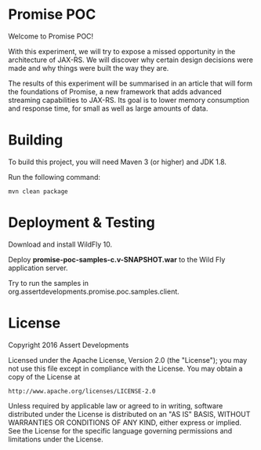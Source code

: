 # Promise POC

Welcome to Promise POC!

With this experiment, we will try to expose a missed opportunity in the architecture of JAX-RS. We will discover why certain design decisions were made and why things were built the way they are.

The results of this experiment will be summarised in an article that will form the foundations of Promise, a new framework that adds advanced streaming capabilities to JAX-RS. Its goal is to lower memory consumption and response time, for small as well as large amounts of data.


# Building

To build this project, you will need Maven 3 (or higher) and JDK 1.8.

Run the following command:

```
mvn clean package
```

# Deployment & Testing

Download and install WildFly 10.

Deploy **promise-poc-samples-c.v-SNAPSHOT.war** to the Wild Fly application server.

Try to run the samples in org.assertdevelopments.promise.poc.samples.client.


# License

Copyright 2016 Assert Developments

Licensed under the Apache License, Version 2.0 (the "License");
you may not use this file except in compliance with the License.
You may obtain a copy of the License at

    http://www.apache.org/licenses/LICENSE-2.0

Unless required by applicable law or agreed to in writing, software
distributed under the License is distributed on an "AS IS" BASIS,
WITHOUT WARRANTIES OR CONDITIONS OF ANY KIND, either express or implied.
See the License for the specific language governing permissions and
limitations under the License.


